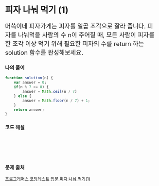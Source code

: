 # 피자 나눠 먹기 (1)
<p style='font-size: 20px'>머쓱이네 피자가게는 피자를 일곱 조각으로 잘라 줍니다. 피자를 나눠먹을 사람의 수 n이 주어질 때, 모든 사람이 피자를 한 조각 이상 먹기 위해 필요한 피자의 수를 return 하는 solution 함수를 완성해보세요.</p>

### 나의 풀이

```javascript
function solution(n) {
    var answer = 0;
    if(n % 7 >= 0) {
        answer = Math.ceil(n / 7)
    } else {
        answer = Math.floor(n / 7) + 1;
    }
    return answer;
}
```

### 코드 해설

<br />
<br />
<br />
<br />

### 문제 출처

<a href='https://school.programmers.co.kr/learn/courses/30/lessons/120814'>프로그래머스 코딩테스트 입문 피자 나눠 먹기(1)</a>
